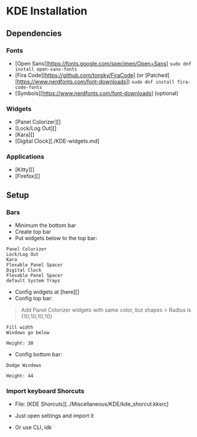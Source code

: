# KDE Installation

## Dependencies

### Fonts

- [Open Sans][https://fonts.google.com/specimen/Open+Sans]
`sudo dnf install open-sans-fonts`
- [Fira Code][https://github.com/tonsky/FiraCode] (or [Patched][https://www.nerdfonts.com/font-downloads])
`sudo dnf install fira-code-fonts`
- [Symbols][https://www.nerdfonts.com/font-downloads] (optional)

### Widgets

- [Panel Colorizer][]
- [Lock/Log Out][]
- [Kara][]
- [Digital Clock][./KDE-widgets.md]

### Applications

- [Kitty][]
- [Firefox][]

## Setup

### Bars

- Minimum the bottom bar  
- Create top bar  
- Put widgets below to the top bar:

```
Panel Colorizer
Lock/Log Out
Kara
Flexable Panel Spacer
Digital Clock
Flexable Panel Spacer
default System Trays
```

- Config widgets at [here][]  
- Config top bar:
> Add Panel Colorizer widgets with same color, but shapes > Radius is {10;10;10;10}

```
Fill width
Windows go below

Height: 30
```

- Config bottom bar:

```
Dodge Windows

Height: 44
```

### Import keyboard Shorcuts

- File: [KDE Shorcuts][../Miscellaneous/KDE/kde_shorcut.kksrc]

- Just open settings and import it  
- Or use CLI, idk


